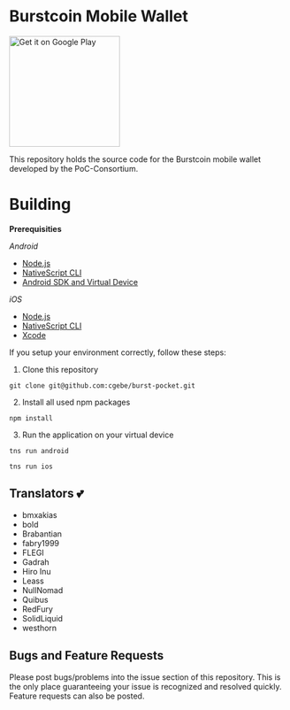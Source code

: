 # Burstcoin Mobile Wallet

<a href='https://play.google.com/store/apps/details?id=org.icewave.burstcoinwallet&pcampaignid=MKT-Other-global-all-co-prtnr-py-PartBadge-Mar2515-1'><img alt='Get it on Google Play' width="200" src='https://play.google.com/intl/en_us/badges/images/generic/en_badge_web_generic.png'/></a>

This repository holds the source code for the Burstcoin mobile wallet developed by the PoC-Consortium.

# Building

**Prerequisities**

*Android*
- [Node.js](https://nodejs.org/en/download/package-manager/)
- [NativeScript CLI](https://docs.nativescript.org/angular/start/quick-setup#step-2-install-the-nativescript-cli)
- [Android SDK and Virtual Device](https://docs.nativescript.org/angular/start/quick-setup#step-3-install-ios-and-android-requirements)

*iOS*
- [Node.js](https://nodejs.org/en/download/package-manager/)
- [NativeScript CLI](https://docs.nativescript.org/angular/start/quick-setup#step-2-install-the-nativescript-cli)
- [Xcode](https://docs.nativescript.org/angular/start/quick-setup#step-3-install-ios-and-android-requirements)

If you setup your environment correctly, follow these steps:

1. Clone this repository

```
git clone git@github.com:cgebe/burst-pocket.git
```

2. Install all used npm packages

```
npm install
```

3. Run the application on your virtual device

```
tns run android
```

```
tns run ios
```

## Translators :two_hearts:

- bmxakias
- bold
- Brabantian
- fabry1999
- FLEGI
- Gadrah
- Hiro Inu
- Leass
- NullNomad
- Quibus
- RedFury
- SolidLiquid
- westhorn

## Bugs and Feature Requests

Please post bugs/problems into the issue section of this repository. This is the only place guaranteeing your issue is recognized and resolved quickly. Feature requests can also be posted.
